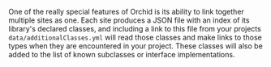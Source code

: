 One of the really special features of Orchid is its ability to link together multiple sites as one. Each site produces
a JSON file with an index of its library's declared classes, and including a link to this file from your projects 
`data/additionalClasses.yml` will read those classes and make links to those types when they are encountered in your 
project. These classes will also be added to the list of known subclasses or interface implementations.